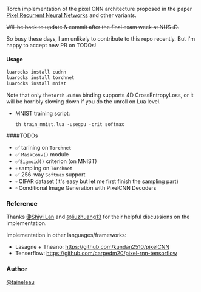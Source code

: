 
Torch implementation of the pixel CNN architecture proposed in the paper
 [Pixel Recurrent Neural Networks](https://arxiv.org/abs/1601.06759
) and other variants.

~~Will be back to update & commit after the final exam week at NUS :D.~~

So busy these days, I am unlikely to contribute to this repo recently. But I'm happy to accept new PR on TODOs!



#### Usage

```sh
luarocks install cudnn
luarocks install torchnet
luarocks install mnist
```

Note that only the`torch.cudnn` binding supports 4D CrossEntropyLoss,
or it will be horribly slowing down if you do the unroll on Lua level.

* MNIST training script:

    `th train_mnist.lua -usegpu -crit softmax`


####TODOs

* :white_check_mark: tarining on `Torchnet`
* :white_check_mark: `MaskConv()` module
* :white_check_mark:`Sigmoid()` criterion (on MNIST)
* :white_small_square: sampling on `Torchnet`
* :white_check_mark: 256-way `Softmax` support
* :white_small_square: CIFAR dataset (it's easy but let me first finish the
sampling part)
* :white_small_square: Conditional Image Generation with PixelCNN Decoders



### Reference

Thanks [@Shiyi Lan](https://github.com/voidrank) and
 [@liuzhuang13](https://github.com/liuzhuang13) for their helpful discussions on the implementation.

Implementation in other languages/frameworks:

* Lasagne + Theano: https://github.com/kundan2510/pixelCNN
* Tenserflow: https://github.com/carpedm20/pixel-rnn-tensorflow


### Author

[@taineleau](https://taineleau.me)
